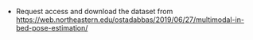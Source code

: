 * Request access and download the dataset from https://web.northeastern.edu/ostadabbas/2019/06/27/multimodal-in-bed-pose-estimation/
